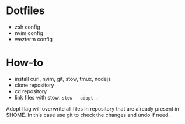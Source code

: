 # Dotfiles

- zsh config
- nvim config
- wezterm config

# How-to

- install curl, nvim, git, stow, tmux, nodejs
- clone repository
- cd repository
- link files with stow: `stow --adopt .`

Adopt flag will overwrite all files in repository that are already present in $HOME. In this case use git to check the changes and undo if need.

